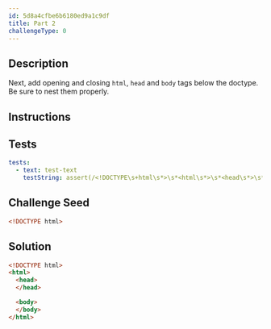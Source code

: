 ```yaml
---
id: 5d8a4cfbe6b6180ed9a1c9df
title: Part 2
challengeType: 0
---
```


## Description

<section id='description'>

Next, add opening and closing `html`, `head` and `body` tags below the doctype. Be sure to nest them properly.

</section>

## Instructions

<section id='instructions'>

</section>

## Tests

<section id='tests'>

```yml
tests:
  - text: test-text
    testString: assert(/<!DOCTYPE\s+html\s*>\s*<html\s*>\s*<head\s*>\s*<\/head\s*>\s*<body\s*>\s*<\/body\s*>\s*<\/html\s*>/gi.test(code));

```

</section>

## Challenge Seed

<section id='challengeSeed'>
<div id='html-seed'>

```html
<!DOCTYPE html>
```

</div>

</section>

## Solution

<section id='solution'>

```html
<!DOCTYPE html>
<html>
  <head>
  </head>

  <body>
  </body>
</html>
```

</section>
